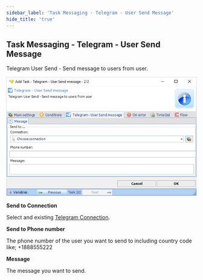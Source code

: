```yaml
---
sidebar_label: 'Task Messaging - Telegram - User Send Message'
hide_title: 'true'
---
```


## Task Messaging - Telegram - User Send Message

Telegram User Send - Send message to users from user.

![](../../../../../static/img/taskmessagetelegramusersendmessage.png)

**Send to Connection**

Select and existing [Telegram Connection](../../../server/connection-telegram).
 
**Send to Phone number**

The phone number of the user you want to send to including country code like; +1888555222
 
**Message**

The message you want to send.